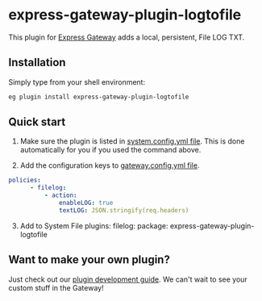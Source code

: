 # express-gateway-plugin-logtofile

This plugin for [Express Gateway](https://express-gateway.io) adds a local, persistent, File LOG TXT.

## Installation

Simply type from your shell environment:

```bash
eg plugin install express-gateway-plugin-logtofile
```

## Quick start

1. Make sure the plugin is listed in [system.config.yml file](https://www.express-gateway.io/docs/configuration/system.config.yml/).
This is done automatically for you if you used the command above.

2. Add the configuration keys to [gateway.config.yml file](https://www.express-gateway.io/docs/configuration/gateway.config.yml/).

```yaml
policies:
      - filelog:
          - action:
              enableLOG: true
              textLOG: JSON.stringify(req.headers)
```

3. Add to System File
plugins:
  filelog:
    package: express-gateway-plugin-logtofile

## Want to make your own plugin?

Just check out our [plugin development guide](https://www.express-gateway.io/docs/plugins/).
We can't wait to see your custom stuff in the Gateway!
